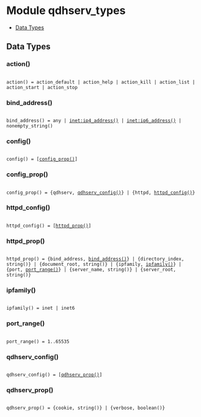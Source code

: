 

# Module qdhserv_types #
* [Data Types](#types)

<a name="types"></a>

## Data Types ##




### <a name="type-action">action()</a> ###


<pre><code>
action() = action_default | action_help | action_kill | action_list | action_start | action_stop
</code></pre>




### <a name="type-bind_address">bind_address()</a> ###


<pre><code>
bind_address() = any | <a href="inet.md#type-ip4_address">inet:ip4_address()</a> | <a href="inet.md#type-ip6_address">inet:ip6_address()</a> | nonempty_string()
</code></pre>




### <a name="type-config">config()</a> ###


<pre><code>
config() = [<a href="#type-config_prop">config_prop()</a>]
</code></pre>




### <a name="type-config_prop">config_prop()</a> ###


<pre><code>
config_prop() = {qdhserv, <a href="#type-qdhserv_config">qdhserv_config()</a>} | {httpd, <a href="#type-httpd_config">httpd_config()</a>}
</code></pre>




### <a name="type-httpd_config">httpd_config()</a> ###


<pre><code>
httpd_config() = [<a href="#type-httpd_prop">httpd_prop()</a>]
</code></pre>




### <a name="type-httpd_prop">httpd_prop()</a> ###


<pre><code>
httpd_prop() = {bind_address, <a href="#type-bind_address">bind_address()</a>} | {directory_index, string()} | {document_root, string()} | {ipfamily, <a href="#type-ipfamily">ipfamily()</a>} | {port, <a href="#type-port_range">port_range()</a>} | {server_name, string()} | {server_root, string()}
</code></pre>




### <a name="type-ipfamily">ipfamily()</a> ###


<pre><code>
ipfamily() = inet | inet6
</code></pre>




### <a name="type-port_range">port_range()</a> ###


<pre><code>
port_range() = 1..65535
</code></pre>




### <a name="type-qdhserv_config">qdhserv_config()</a> ###


<pre><code>
qdhserv_config() = [<a href="#type-qdhserv_prop">qdhserv_prop()</a>]
</code></pre>




### <a name="type-qdhserv_prop">qdhserv_prop()</a> ###


<pre><code>
qdhserv_prop() = {cookie, string()} | {verbose, boolean()}
</code></pre>

